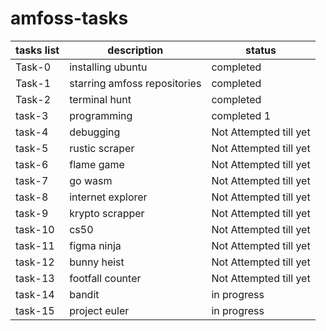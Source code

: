 # amfoss-tasks

| tasks list |   description                  |  status                                                               |
| ---        | ------                         | ---                                                                   |
| Task-0     |   installing ubuntu            |  completed                                                            |
| Task-1     |   starring amfoss repositories |  completed                                                            |
| Task-2     |   terminal hunt                |  completed                                                            |
| task-3     |   programming                  |  completed 1                                 |
| task-4     |   debugging                    | Not Attempted till yet                                                       |
| task-5     |   rustic scraper               | Not Attempted till yet                                                      |
| task-6     |   flame game                   | Not Attempted till yet                                                      |
| task-7     |   go wasm                      | Not Attempted till yet                                                     |
| task-8     |   internet explorer            | Not Attempted till yet                                                     |
| task-9     |   krypto scrapper              |  Not Attempted till yet                                                      |
| task-10    |   cs50                         |  Not Attempted till yet   |
| task-11    |   figma ninja                  |    Not Attempted till yet   |
| task-12    |   bunny heist                  | Not Attempted till yet                                                    |
| task-13    |   footfall counter             | Not Attempted till yet                                                      |
| task-14    |   bandit                       | in progress                                         |
| task-15    |   project euler                |  in progress                                                  |
